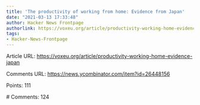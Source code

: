 ```yaml
---
title: 'The productivity of working from home: Evidence from Japan'
date: "2021-03-13 17:33:48"
author: Hacker News Frontpage
authorlink: https://voxeu.org/article/productivity-working-home-evidence-japan
tags:
- Hacker-News-Frontpage
---
```


<p>Article URL: <a href="https://voxeu.org/article/productivity-working-home-evidence-japan">https://voxeu.org/article/productivity-working-home-evidence-japan</a></p>
<p>Comments URL: <a href="https://news.ycombinator.com/item?id=26448156">https://news.ycombinator.com/item?id=26448156</a></p>
<p>Points: 111</p>
<p># Comments: 124</p>
